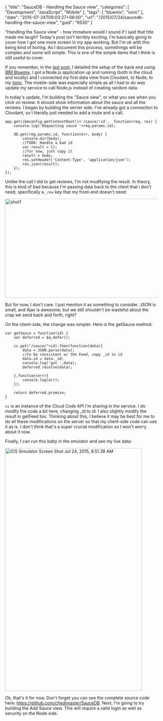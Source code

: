 {
	"title": "SauceDB - Handling the Sauce view",
	"categories": [
		"Development",
		"JavaScript",
		"Mobile"
	],
	"tags": [
		"bluemix",
		"ionic"
	],
	"date": "2015-07-24T09:03:27+06:00",
	"url": "/2015/07/24/saucedb-handling-the-sauce-view",
	"guid": "6530"
}

"Handling the Sauce view" - how immature would I sound if I said that title made me laugh? Today's post isn't terribly exciting. I'm basically going to cover how I got one more screen in my app working. But I'm ok with this being kind of boring. As I document this process, somethings will be complex and some will simple. This is one of the simple items that I think is still useful to cover. 

<!--more-->

If you remember, in the <a href="http://www.raymondcamden.com/2015/07/20/saucedb-building-the-back-end-with-ibm-bluemix">last post</a>, I detailed the setup of the back end using <a href="https://ibm.biz/IBM-Bluemix">IBM Bluemix</a>. I got a Node.js application up and running (both in the cloud and locally) and I connected my first data view from Cloudant, to Node, to my <a href="http://www.ionicframework.com">Ionic</a>. The mobile-side was especially simple as all I had to do was update my service to call Node.js instead of creating random data.

In today's update, I'm building the "Sauce view", or what you see when you click on review. It should show information about the sauce and all the reviews. I began by building the server side. I've already got a connection to Cloudant, so I literally just needed to add a route and a call.

<pre><code class="language-javascript">app.get(ibmconfig.getContextRoot()+'/sauce/:id',  function(req, res) {
	console.log('Requesting sauce '+req.params.id);

	db.get(req.params.id, function(err, body) {
		console.dir(body);
		//TODO: Handle a bad id
		var result = {};
		//for now, just copy it
		result = body;
		res.setHeader('Content-Type', 'application/json');
		res.json(result);		
	});
});</code></pre>

Unlike the call I did to get reviews, I'm not modifying the result. In theory, this is kind of bad because I'm passing data back to the client that i don't need, specifically a <code>_rev</code> key that my front-end doesn't need:

<img src="http://static.raymondcamden.com/images/wp-content/uploads/2015/07/shot19.png" alt="shot1" width="606" height="326" class="aligncenter size-full wp-image-6531" />

But for now, I don't care. I just mention it as something to consider. JSON is small, and Ajax is awesome, but we still shouldn't be wasteful about the crap we send back and forth, right?

On the client-side, the change was simpler. Here is the getSauce method:

<pre><code class="language-javascript">var getSauce = function(id) {
    var deferred = $q.defer();
	
    cc.get("/sauce/"+id).then(function(data){
		data = JSON.parse(data);			
		//to be consistent w/ the Feed, copy _id to id
		data.id = data._id;
		console.log('got ',data);
		deferred.resolve(data);
		
    },function(err){
        console.log(err);
    });
	
    return deferred.promise;
}</code></pre>

<code>cc</code> is an instance of the Cloud Code API I'm sharing in the service. I do modify the code a bit here, changing _id to id. I also slightly modify the result in getFeed too. Thinking about this, I believe it may be best for me to do all these modifications on the server so that my client-side code can use it as is. I don't think that's a super crucial modification so I won't worry about it now.

Finally, I can run this baby in the emulator and see my live data:

<img src="http://static.raymondcamden.com/images/wp-content/uploads/2015/07/iOS-Simulator-Screen-Shot-Jul-24-2015-8.51.38-AM.png" alt="iOS Simulator Screen Shot Jul 24, 2015, 8.51.38 AM" width="450" height="800" class="aligncenter size-full wp-image-6532 imgborder" />

Ok, that's it for now. Don't forget you can see the complete source code here: <a href="https://github.com/cfjedimaster/SauceDB">https://github.com/cfjedimaster/SauceDB</a>. Next, I'm going to try building the Add Sauce view. This will require a valid login as well as security on the Node side.